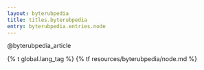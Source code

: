 ```yaml
---
layout: byterubpedia
title: titles.byterubpedia
entry: byterubpedia.entries.node
---
```


@byterubpedia_article

{% t global.lang_tag %}
{% tf resources/byterubpedia/node.md %}

